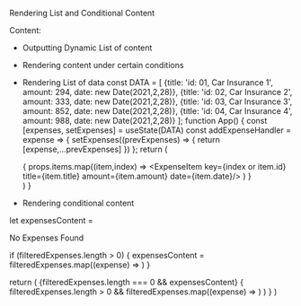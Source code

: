 Rendering List and Conditional Content

Content:
- Outputting Dynamic List of content
- Rendering content under certain conditions

- Rendering List of data
    const DATA = [
        {title: 'id: 01, Car Insurance 1', amount: 294, date: new Date(2021,2,28)},
        {title: 'id: 02, Car Insurance 2', amount: 333, date: new Date(2021,2,28)},
        {title: 'id: 03, Car Insurance 3', amount: 852, date: new Date(2021,2,28)},
        {title: 'id: 04, Car Insurance 4', amount: 988, date: new Date(2021,2,28)}
    ];
function App() {
    const [expenses, setExpenses] = useState(DATA)
    const addExpenseHandler = expense => {
        setExpenses((prevExpenses) => {
            return [expense,...prevExpenses]
        })
    };
        return (
            <div>
                <ExpensesFilter 
                    selected={filteredYear}
                    onChangeFilter={filterChangeHandler}/>
                {
                    props.items.map((item,index) =>
                        <ExpenseItem  key={index or item.id} title={item.title} amount={item.amount} date={item.date}/> 
                    )
                }
            </div>
        )
    }


- Rendering conditional content

let expensesContent = <p>No Expenses Found</p>

if (filteredExpenses.length > 0) {          <!--This is the second way to have conditional content-->
    expensesContent = filteredExpenses.map((expense) => 
                    <ExpenseItem
                        key={expense.id}
                        title={expense.title}
                        amount={expense.amount}
                        date={expense.date}   
                    />
                )
}

return (
    <Card>
        <ExpensesFilter
            selected={filteredYear}
            onChangeFilter={filterChangedHandler}
        />
        {filteredExpenses.length === 0 && expensesContent}     <!--This is the first way (&& returns the value if the condition is ok)-->
        {
            filteredExpenses.length > 0 &&
                filteredExpenses.map((expense) => 
                    <ExpenseItem
                        key={expense.id}
                        title={expense.title}
                        amount={expense.amount}
                        date={expense.date}   
                    />
                )
            )
        }
    </Card>
)

